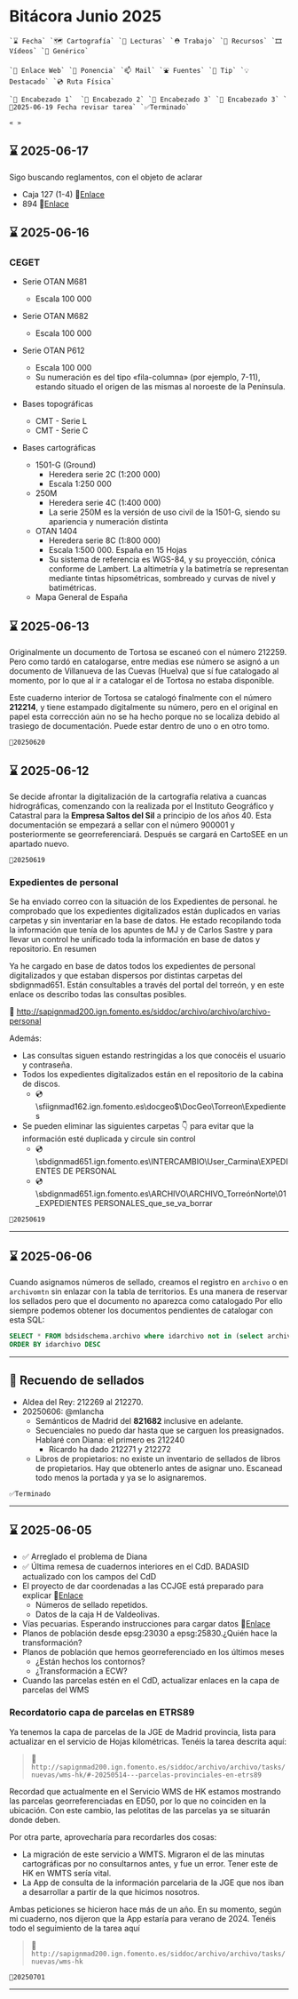 # Bitácora Junio 2025

```
`⌛️ Fecha` `🗺️ Cartografía` `👀 Lecturas` `⛑️ Trabajo` `🧰 Recursos` `🎞️ Vídeos` `🍊 Genérico` 

`🔗 Enlace Web` `🎤 Ponencia` `📫 Mail` `⛲️ Fuentes` `💊 Tip` `💡 Destacado` `💿 Ruta Física` 

`🍉 Encabezado 1`  `🥝 Encabezado 2` `🥕 Encabezado 3` `🍋 Encabezado 3` `🔔2025-06-19 Fecha revisar tarea` `✅Terminado`

« » 
```

## ⌛️ 2025-06-17

Sigo buscando reglamentos, con el objeto de aclarar

* Caja 127 (1-4) 🔗[Enlace](http://www.ign.es/web/biblioteca_cartoteca/abnetcl.cgi?TITN=22130)
* 894  🔗[Enlace](http://www.ign.es/web/biblioteca_cartoteca/abnetcl.cgi?TITN=14842)


## ⌛️ 2025-06-16

### CEGET

* Serie OTAN M681
  * Escala 100 000
* Serie OTAN M682
  * Escala 100 000
* Serie OTAN P612
  * Escala 100 000
  * Su numeración es del tipo «fila-columna» (por ejemplo, 7-11), estando situado el origen de las mismas al noroeste de la Península.

* Bases topográficas 
  * CMT - Serie L
  * CMT - Serie C
* Bases cartográficas
  * 1501-G (Ground)
    * Heredera serie 2C (1:200 000)
    * Escala 1:250 000
  * 250M
    * Heredera serie 4C (1:400 000)
    * La serie 250M es la versión de uso civil de la 1501-G, siendo su apariencia y numeración distinta
  * OTAN 1404
    * Heredera serie 8C (1:800 000)
    * Escala 1:500 000. España en 15 Hojas
    * Su sistema de referencia es WGS-84, y su proyección, cónica conforme de Lambert. La altimetría y la batimetría se representan mediante tintas hipsométricas, sombreado y curvas de nivel y batimétricas.
  * Mapa General de España


## ⌛️ 2025-06-13

Originalmente un documento de Tortosa se escaneó con el número 212259. Pero como tardó en catalogarse, entre medias ese número se asignó a un documento de Villanueva de las Cuevas (Huelva) que sí fue catalogado al momento, por lo que al ir a catalogar el de Tortosa no estaba disponible.

Este cuaderno interior de Tortosa se catalogó finalmente con el número **212214**, y tiene estampado digitalmente su número, pero en el original en papel esta corrección aún no se ha hecho porque no se localiza debido al trasiego de documentación. Puede estar dentro de uno o en otro tomo.

`🔔20250620`

## ⌛️ 2025-06-12 

Se decide afrontar la digitalización de la cartografía relativa a cuancas hidrográficas, comenzando con la realizada por el Instituto Geográfico y Catastral para la **Empresa Saltos del Sil** a principio de los años 40. Esta documentación se empezará a sellar con el número 900001 y posteriormente se georreferenciará. Después se cargará en CartoSEE en un apartado nuevo.

`🔔20250619`

### Expedientes de personal

Se ha enviado correo con la situación de los Expedientes de personal. he comprobado que los expedientes digitalizados están duplicados  en varias carpetas y sin inventariar en la base de datos. He estado recopilando toda la información que tenía de los apuntes de MJ y de Carlos Sastre y para llevar un control he unificado toda la información en base de datos y repositorio. En resumen

Ya he cargado en base de datos todos los expedientes de personal digitalizados y que estaban dispersos por distintas carpetas del sbdignmad651. Están consultables a través del portal del torreón, y en este enlace os describo todas las consultas posibles.

🔗 http://sapignmad200.ign.fomento.es/siddoc/archivo/archivo/archivo-personal 

Además:

* Las consultas siguen estando restringidas a los que conocéis el usuario y contraseña.
* Todos los expedientes digitalizados están en el repositorio de la cabina de discos.
  * 💿 \\sfiignmad162.ign.fomento.es\docgeo$\DocGeo\Torreon\Expedientes
* Se pueden eliminar las siguientes carpetas 👇 para evitar que la información esté duplicada y circule sin control
  * 💿 \\sbdignmad651.ign.fomento.es\INTERCAMBIO\User_Carmina\EXPEDIENTES DE PERSONAL
  * 💿 \\sbdignmad651.ign.fomento.es\ARCHIVO\ARCHIVO_TorreónNorte\01_EXPEDIENTES PERSONALES\_que_se_va_borrar


`🔔20250619`

---

## ⌛️ 2025-06-06

Cuando asignamos números de sellado, creamos el registro en `archivo` o en `archivomtn` sin enlazar con la tabla de territorios. Es una manera de reservar los sellados pero que el documento no aparezca como catalogado Por ello siempre podemos obtener los documentos pendientes de catalogar con esta SQL:

```sql
SELECT * FROM bdsidschema.archivo where idarchivo not in (select archivo_id from bdsidschema.archivo2territorios)
ORDER BY idarchivo DESC
```

---

## 🥝 Recuendo de sellados

* Aldea del Rey: 212269 al 212270.
* 20250606: @mlancha
  * Semánticos de Madrid del **821682** inclusive en adelante.
  * Secuenciales no puedo dar hasta que se carguen los preasignados. Hablaré con Diana: el primero es 212240 
    * Ricardo ha dado 212271 y 212272
  * Libros de propietarios: no existe un inventario de sellados de libros de propietarios. Hay que obtenerlo antes de asignar uno. Escanead todo menos la portada y ya se lo asignaremos.

`✅Terminado`

---

## ⌛️ 2025-06-05

* ✅ Arreglado el problema de Diana 
* ✅ Última remesa de cuadernos interiores en el CdD. BADASID actualizado con los campos del CdD
* El proyecto de dar coordenadas a las CCJGE está preparado para explicar 🔗[Enlace](http://sapignmad200.ign.fomento.es/siddoc/archivo/tasks/nuevas/georef-parce-urban)
  * Números de sellado repetidos.
  * Datos de la caja H de Valdeolivas.
* Vías pecuarias. Esperando instrucciones para cargar datos 🔗[Enlace](http://sapignmad200.ign.fomento.es/siddoc/archivo/archivo/tasks/nuevas/vias-pecuarias-2025#-2025-05-30)
* Planos de población desde epsg:23030 a epsg:25830.¿Quién hace la transformación?
* Planos de población que hemos georreferenciado en los últimos meses
  * ¿Están hechos los contornos?
  * ¿Transformación a ECW?
* Cuando las parcelas estén en el CdD, actualizar enlaces en la capa de parcelas del WMS

### Recordatorio capa de parcelas en ETRS89

Ya tenemos la capa de parcelas de la JGE de Madrid provincia, lista para actualizar en el servicio de Hojas kilométricas. Tenéis la tarea descrita aquí:

> 🔗 `http://sapignmad200.ign.fomento.es/siddoc/archivo/archivo/tasks/nuevas/wms-hk/#-20250514---parcelas-provinciales-en-etrs89`

Recordad que actualmente en el Servicio WMS de HK estamos mostrando las parcelas georreferenciadas en ED50, por lo que no coinciden en la ubicación. Con este cambio, las pelotitas de las parcelas ya se situarán donde deben.

Por otra parte, aprovecharía para recordarles dos cosas:

* La migración de este servicio a WMTS. Migraron el de las minutas cartográficas por no consultarnos antes, y fue un error. Tener este de HK en WMTS sería vital.
* La App de consulta de la información parcelaria de la JGE que nos iban a desarrollar a partir de la que hicimos nosotros.

Ambas peticiones se hicieron hace más de un año. En su momento, según mi cuaderno, nos dijeron que la App estaría para verano de 2024. Tenéis todo el seguimiento de la tarea aquí

> 🔗 `http://sapignmad200.ign.fomento.es/siddoc/archivo/archivo/tasks/nuevas/wms-hk`



`🔔20250701`

---